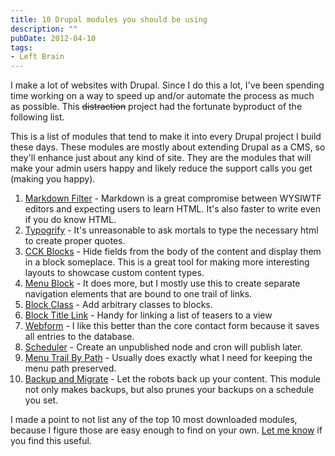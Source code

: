 ```yaml
---
title: 10 Drupal modules you should be using
description: ""
pubDate: 2012-04-10
tags:
- Left Brain
---
```

I make a lot of websites with Drupal. Since I do this a lot, I've been spending time working on a way to speed up and/or automate the process as much as possible. This <strike>distraction</strike> project had the fortunate byproduct of the following list.

This is a list of modules that tend to make it into every Drupal project I build these days. These modules are mostly about extending Drupal as a CMS, so they'll enhance just about any kind of site. They are the modules that will make your admin users happy and likely reduce the support calls you get (making you happy).

1. [Markdown Filter](http://drupal.org/project/markdown) - Markdown is a great compromise between WYSIWTF editors and expecting users to learn HTML. It's also faster to write even if you do know HTML.
2. [Typogrify](http://drupal.org/project/typogrify) - It's unreasonable to ask mortals to type the necessary html to create proper quotes.
3. [CCK Blocks](http://drupal.org/project/cck_blocks) - Hide fields from the body of the content and display them in a block someplace. This is a great tool for making more interesting layouts to showcase custom content types.
4. [Menu Block](http://drupal.org/project/menu_block) - It does more, but I mostly use this to create separate navigation elements that are bound to one trail of links.
5. [Block Class](http://drupal.org/project/block_class) - Add arbitrary classes to blocks.
6. [Block Title Link](http://drupal.org/project/block_titlelink) - Handy for linking a list of teasers to a view
7. [Webform](http://drupal.org/project/webform) - I like this better than the core contact form because it saves all entries to the database.
8. [Scheduler](http://drupal.org/project/scheduler) - Create an unpublished node and cron will publish later.
9. [Menu Trail By Path](http://drupal.org/project/menu_trail_by_path) - Usually does exactly what I need for keeping the menu path preserved.
10. [Backup and Migrate](http://drupal.org/project/backup_migrate) - Let the robots back up your content. This module not only makes backups, but also prunes your backups on a schedule you set.

I made a point to not list any of the top 10 most downloaded modules, because I figure those are easy enough to find on your own. [Let me know](/contact) if you find this useful.
